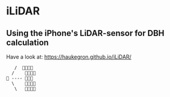 # iLiDAR

## Using the iPhone's LiDAR-sensor for DBH calculation

Have a look at: https://haukegron.github.io/iLiDAR/

```
   /  🌳🌳🌳🌳
  /    🌳🌳🌳🌳
📱 ---- 🌲🌲🌲
  \    🌳🌲🌲🌲
   \   🌲🌲🌲🌲
```
